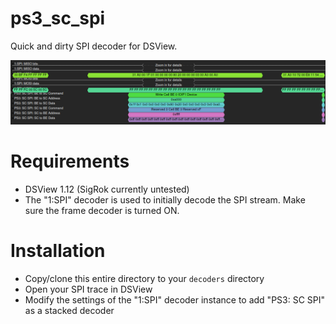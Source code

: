 # ps3_sc_spi
Quick and dirty SPI decoder for DSView.

![Screenshot](https://github.com/mikem64/ps3_sc_spi/raw/main/Screenshot.png)

# Requirements
- DSView 1.12 (SigRok currently untested)
- The "1:SPI" decoder is used to initially decode the SPI stream. Make sure the frame decoder is turned ON.

# Installation
- Copy/clone this entire directory to your `decoders` directory
- Open your SPI trace in DSView
- Modify the settings of the "1:SPI" decoder instance to add "PS3: SC SPI" as a stacked decoder
